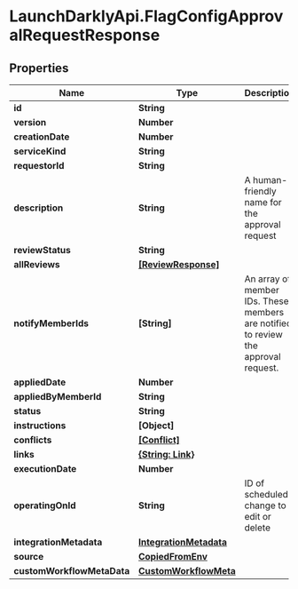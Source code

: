 # LaunchDarklyApi.FlagConfigApprovalRequestResponse

## Properties

Name | Type | Description | Notes
------------ | ------------- | ------------- | -------------
**id** | **String** |  | 
**version** | **Number** |  | 
**creationDate** | **Number** |  | 
**serviceKind** | **String** |  | 
**requestorId** | **String** |  | [optional] 
**description** | **String** | A human-friendly name for the approval request | [optional] 
**reviewStatus** | **String** |  | 
**allReviews** | [**[ReviewResponse]**](ReviewResponse.md) |  | 
**notifyMemberIds** | **[String]** | An array of member IDs. These members are notified to review the approval request. | 
**appliedDate** | **Number** |  | [optional] 
**appliedByMemberId** | **String** |  | [optional] 
**status** | **String** |  | 
**instructions** | **[Object]** |  | 
**conflicts** | [**[Conflict]**](Conflict.md) |  | 
**links** | [**{String: Link}**](Link.md) |  | 
**executionDate** | **Number** |  | [optional] 
**operatingOnId** | **String** | ID of scheduled change to edit or delete | [optional] 
**integrationMetadata** | [**IntegrationMetadata**](IntegrationMetadata.md) |  | [optional] 
**source** | [**CopiedFromEnv**](CopiedFromEnv.md) |  | [optional] 
**customWorkflowMetaData** | [**CustomWorkflowMeta**](CustomWorkflowMeta.md) |  | [optional] 


